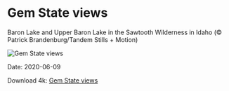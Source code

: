 # Gem State views

Baron Lake and Upper Baron Lake in the Sawtooth Wilderness in Idaho (© Patrick Brandenburg/Tandem Stills + Motion)

![Gem State views](https://bing.com/th?id=OHR.BaronLakes_EN-US1588332572_UHD.jpg&rf=LaDigue_UHD.jpg&pid=hp&w=1024&h=576)

Date: 2020-06-09

Download 4k: [Gem State views](https://bing.com/th?id=OHR.BaronLakes_EN-US1588332572_UHD.jpg&rf=LaDigue_UHD.jpg&pid=hp&w=3840&h=2160)


